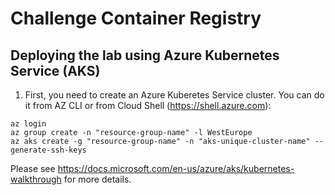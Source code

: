 # Challenge Container Registry #

## Deploying the lab using Azure Kubernetes Service (AKS) ##

1. First, you need to create an Azure Kuberetes Service cluster. You can do it from AZ CLI or from Cloud Shell (https://shell.azure.com):

``` shell
az login
az group create -n "resource-group-name" -l WestEurope
az aks create -g "resource-group-name" -n "aks-unique-cluster-name" --generate-ssh-keys

```

Please see https://docs.microsoft.com/en-us/azure/aks/kubernetes-walkthrough for more details.